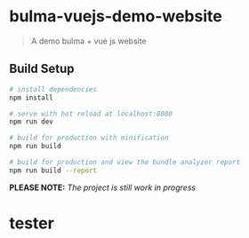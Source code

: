# bulma-vuejs-demo-website

> A demo bulma + vue js website

## Build Setup

``` bash
# install dependencies
npm install

# serve with hot reload at localhost:8080
npm run dev

# build for production with minification
npm run build

# build for production and view the bundle analyzer report
npm run build --report
```

**PLEASE NOTE:** *The project is still work in progress*
# tester

